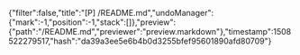 {"filter":false,"title":"[P] /README.md","undoManager":{"mark":-1,"position":-1,"stack":[]},"preview":{"path":"/README.md","previewer":"preview.markdown"},"timestamp":1508522279517,"hash":"da39a3ee5e6b4b0d3255bfef95601890afd80709"}